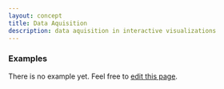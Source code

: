 ```yaml
---
layout: concept
title: Data Aquisition
description: data aquisition in interactive visualizations
---
```


### Examples

There is no example yet. Feel free to <a href="{{ site.repo }}/edit/master/{{ page.path }}" target="_blank"><i class="fa fa-edit fa-fw"></i> edit this page</a>.